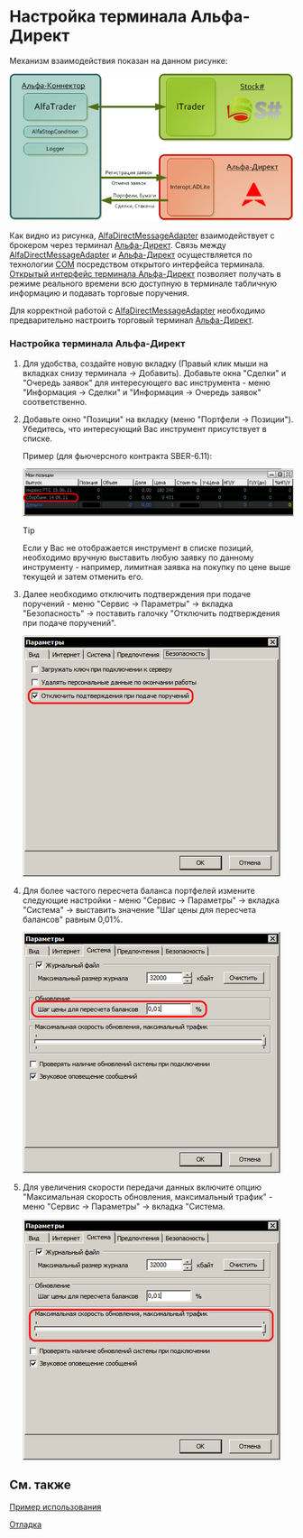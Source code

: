 # Настройка терминала Альфа\-Директ

Механизм взаимодействия показан на данном рисунке: 

![AlfaTrader](../images/AlfaTrader.png)

Как видно из рисунка, [AlfaDirectMessageAdapter](xref:StockSharp.AlfaDirect.AlfaDirectMessageAdapter) взаимодействует с брокером через терминал [Альфа\-Директ](https://www.alfadirect.ru/). Связь между [AlfaDirectMessageAdapter](xref:StockSharp.AlfaDirect.AlfaDirectMessageAdapter) и [Альфа\-Директ](https://www.alfadirect.ru/) осуществляется по технологии [COM](https://ru.wikipedia.org/wiki/Component_Object_Model) посредством открытого интерфейса терминала. [Открытый интерфейс терминала Альфа\-Директ](https://www.alfadirect.ru/mobile-app/terminal-alfa-direct) позволяет получать в режиме реального времени всю доступную в терминале табличную информацию и подавать торговые поручения. 

Для корректной работой с [AlfaDirectMessageAdapter](xref:StockSharp.AlfaDirect.AlfaDirectMessageAdapter) необходимо предварительно настроить торговый терминал [Альфа\-Директ](Alfa.md). 

### Настройка терминала Альфа\-Директ

1. Для удобства, создайте новую вкладку (Правый клик мыши на вкладках снизу терминала \-\> Добавить). Добавьте окна "Сделки" и "Очередь заявок" для интересующего вас инструмента \- меню "Информация \-\> Сделки" и "Информация \-\> Очередь заявок" соответственно.
2. Добавьте окно "Позиции" на вкладку (меню "Портфели \-\> Позиции"). Убедитесь, что интересующий Вас инструмент присутствует в списке.

   Пример (для фьючерсного контракта SBER\-6.11): 

   ![AlfaCfgMyPositions](../images/AlfaCfgMyPositions.png)

   > [!TIP]
   > Если у Вас не отображается инструмент в списке позиций, необходимо вручную выставить любую заявку по данному инструменту \- например, лимитная заявка на покупку по цене выше текущей и затем отменить его. 
3. Далее необходимо отключить подтверждения при подаче поручений \- меню "Сервис \-\> Параметры" \-\> вкладка "Безопасность" \-\> поставить галочку "Отключить подтверждения при подаче поручений".

   ![AlfaCfgDisableConfirmations](../images/AlfaCfgDisableConfirmations.png)
4. Для более частого пересчета баланса портфелей измените следующие настройки \- меню "Сервис \-\> Параметры" \-\> вкладка "Система" \-\> выставить значение "Шаг цены для пересчета балансов" равным 0,01%. 

   ![AlfaCfgUpdateBalance](../images/AlfaCfgUpdateBalance.png)
5. Для увеличения скорости передачи данных включите опцию "Максимальная скорость обновления, максимальный трафик" \- меню "Сервис \-\> Параметры" \-\> вкладка "Система. 

   ![AlfaCfgMaxSpeed](../images/AlfaCfgMaxSpeed.png)

## См. также

[Пример использования](AlfaFirstStrategy.md)

[Отладка](LoggingITrader.md)

